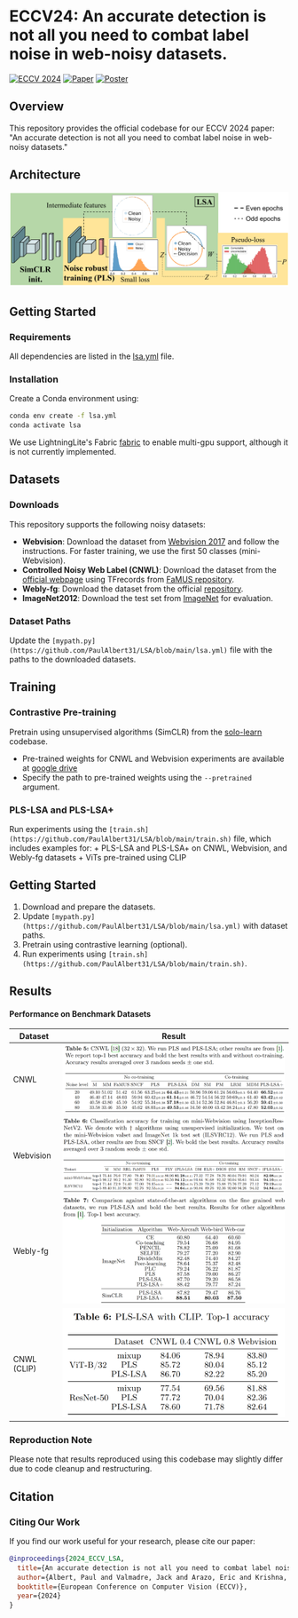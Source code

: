 # ECCV24: An accurate detection is not all you need to combat label noise in web-noisy datasets.

[![ECCV 2024](https://img.shields.io/badge/ECCV-2024-blue)](https://www.ecva.net/papers/eccv_2024/papers_ECCV/papers/06511.pdf)
[![Paper](https://img.shields.io/badge/Paper-PDF-orange)](https://www.ecva.net/papers/eccv_2024/papers_ECCV/papers/06511.pdf)
[![Poster](https://img.shields.io/badge/Poster-PDF-yellow)](https://eccv.ecva.net/media/PosterPDFs/ECCV%202024/2673.png?t=1726103500.6770017)


## Overview

This repository provides the official codebase for our ECCV 2024 paper: "An accurate detection is not all you need to combat label noise in web-noisy datasets."


## Architecture

![PLS-LSA Architecture](https://github.com/PaulAlbert31/LSA/blob/main/images/6511_thumb.png)


## Getting Started

### Requirements

All dependencies are listed in the [lsa.yml](https://github.com/PaulAlbert31/LSA/blob/main/lsa.yml) file.


### Installation

Create a Conda environment using:
```sh
conda env create -f lsa.yml
conda activate lsa
```

We use LightningLite's Fabric [fabric](https://github.com/Lightning-AI/pytorch-lightning?tab=readme-ov-file#lightning-fabric-expert-control) to enable multi-gpu support, although it is not currently implemented.

## Datasets

### Downloads
This repository supports the following noisy datasets:

* **Webvision**: Download the dataset from [Webvision 2017](https://data.vision.ee.ethz.ch/cvl/webvision/dataset2017.html) and follow the instructions. For faster training, we use the first 50 classes (mini-Webvision).
* **Controlled Noisy Web Label (CNWL)**: Download the dataset from the [official webpage](https://google.github.io/controlled-noisy-web-labels/index.html) using TFrecords from [FaMUS repository](https://github.com/youjiangxu/FaMUS?tab=readme-ov-file#dataset).
* **Webly-fg**: Download the dataset from the official [repository](https://github.com/NUST-Machine-Intelligence-Laboratory/weblyFG-dataset).
* **ImageNet2012**: Download the test set from [ImageNet](https://image-net.org/download.php) for evaluation.

### Dataset Paths
Update the `[mypath.py](https://github.com/PaulAlbert31/LSA/blob/main/lsa.yml)` file with the paths to the downloaded datasets.

## Training

### Contrastive Pre-training
Pretrain using unsupervised algorithms (SimCLR) from the [solo-learn](https://github.com/vturrisi/solo-learn) codebase.

* Pre-trained weights for CNWL and Webvision experiments are available at [google drive](https://drive.google.com/drive/folders/1WGupEKQUTHBH0-mc4LJqgDC1c_ilk8_c?usp=sharing)
* Specify the path to pre-trained weights using the `--pretrained` argument.


### PLS-LSA and PLS-LSA+
Run experiments using the `[train.sh](https://github.com/PaulAlbert31/LSA/blob/main/train.sh)` file, which includes examples for:
	+ PLS-LSA and PLS-LSA+ on CNWL, Webvision, and Webly-fg datasets
	+ ViTs pre-trained using CLIP


## Getting Started
1. Download and prepare the datasets.
2. Update `[mypath.py](https://github.com/PaulAlbert31/LSA/blob/main/lsa.yml)` with dataset paths.
3. Pretrain using contrastive learning (optional).
4. Run experiments using `[train.sh](https://github.com/PaulAlbert31/LSA/blob/main/train.sh)`.

## Results

#### Performance on Benchmark Datasets

| Dataset | Result |
| --- | --- |
| CNWL | ![CNWL](https://github.com/PaulAlbert31/LSA/blob/main/images/CNWL.png) |
| Webvision | ![Webvision](https://github.com/PaulAlbert31/LSA/blob/main/images/Webvision.png) |
| Webly-fg | ![Webly-fg](https://github.com/PaulAlbert31/LSA/blob/main/images/Webly-fg.png) |
| CNWL (CLIP) | ![CNWL CLIP](https://github.com/PaulAlbert31/LSA/blob/main/images/CNWL_CLIP.png) |


### Reproduction Note

Please note that results reproduced using this codebase may slightly differ due to code cleanup and restructuring.


## Citation

### Citing Our Work

If you find our work useful for your research, please cite our paper:


```bibtex
@inproceedings{2024_ECCV_LSA,
  title={An accurate detection is not all you need to combat label noise in web-noisy datasets},
  author={Albert, Paul and Valmadre, Jack and Arazo, Eric and Krishna, Tarun and O'Connor, Noel E and McGuinness, Kevin},
  booktitle={European Conference on Computer Vision (ECCV)},
  year={2024}
}
```